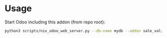 # Usage

Start Odoo including this addon (from repo root):

```bash
python3 scripts/nix_odoo_web_server.py --db-name mydb --addon sale_validity_auto_cancel
```
